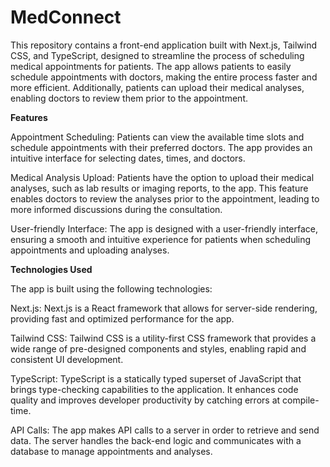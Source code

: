 # MedConnect
This repository contains a front-end application built with Next.js, Tailwind CSS, and TypeScript, designed to streamline the process of scheduling medical appointments for patients. The app allows patients to easily schedule appointments with doctors, making the entire process faster and more efficient. Additionally, patients can upload their medical analyses, enabling doctors to review them prior to the appointment.

**Features**

Appointment Scheduling: Patients can view the available time slots and schedule appointments with their preferred doctors. The app provides an intuitive interface for selecting dates, times, and doctors.

Medical Analysis Upload: Patients have the option to upload their medical analyses, such as lab results or imaging reports, to the app. This feature enables doctors to review the analyses prior to the appointment, leading to more informed discussions during the consultation.

User-friendly Interface: The app is designed with a user-friendly interface, ensuring a smooth and intuitive experience for patients when scheduling appointments and uploading analyses.

**Technologies Used**

The app is built using the following technologies:

Next.js: Next.js is a React framework that allows for server-side rendering, providing fast and optimized performance for the app.

Tailwind CSS: Tailwind CSS is a utility-first CSS framework that provides a wide range of pre-designed components and styles, enabling rapid and consistent UI development.

TypeScript: TypeScript is a statically typed superset of JavaScript that brings type-checking capabilities to the application. It enhances code quality and improves developer productivity by catching errors at compile-time.

API Calls: The app makes API calls to a server in order to retrieve and send data. The server handles the back-end logic and communicates with a database to manage appointments and analyses.
